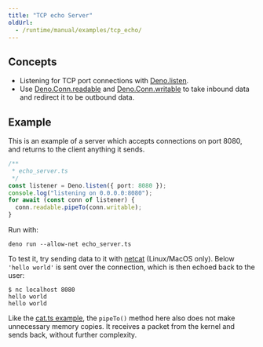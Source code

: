 ```yaml
---
title: "TCP echo Server"
oldUrl:
  - /runtime/manual/examples/tcp_echo/
---
```


## Concepts

- Listening for TCP port connections with
  [Deno.listen](https://docs.deno.com/api/deno/~/Deno.listen).
- Use
  [Deno.Conn.readable](https://docs.deno.com/api/deno/~/Deno.Conn#property_readable)
  and
  [Deno.Conn.writable](https://docs.deno.com/api/deno/~/Deno.Conn#property_writable)
  to take inbound data and redirect it to be outbound data.

## Example

This is an example of a server which accepts connections on port 8080, and
returns to the client anything it sends.

```ts
/**
 * echo_server.ts
 */
const listener = Deno.listen({ port: 8080 });
console.log("listening on 0.0.0.0:8080");
for await (const conn of listener) {
  conn.readable.pipeTo(conn.writable);
}
```

Run with:

```shell
deno run --allow-net echo_server.ts
```

To test it, try sending data to it with
[netcat](https://en.wikipedia.org/wiki/Netcat) (Linux/MacOS only). Below
`'hello world'` is sent over the connection, which is then echoed back to the
user:

```shell
$ nc localhost 8080
hello world
hello world
```

Like the [cat.ts example](./unix_cat.md), the `pipeTo()` method here also does
not make unnecessary memory copies. It receives a packet from the kernel and
sends back, without further complexity.
